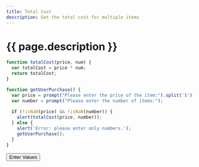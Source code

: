 ```yaml
---
title: Total Cost
description: Get the total cost for multiple items
---
```


# {{ page.description }}

<script src="/cse/day03/totalCost.js"></script>

```javascript
function totalCost(price, num) {
  var totalCost = price * num;
  return totalCost;
}

function getUserPurchase() {
  var price = prompt("Please enter the price of the item:").split('$')[1];
  var number = prompt("Please enter the number of items:");
  
  if (!isNaN(price) && !isNaN(number)) {
    alert(totalCost(price, number));
  } else {
    alert('Error: please enter only numbers.');
    getUserPurchase();
  }
}
```

<button type="button" onclick="getUserPurchase()">Enter Values</button>
